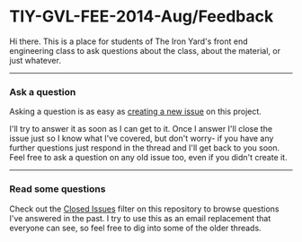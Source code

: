 # TIY-GVL-FEE-2014-Aug/Feedback

Hi there. This is a place for students of The Iron Yard's front end engineering class to ask questions about the class, about the material, or just whatever.

---

### Ask a question

Asking a question is as easy as [creating a new issue](https://github.com/TIY-GVL-FEE-2014-Aug/Feedback/issues/new) on this project.

I'll try to answer it as soon as I can get to it. Once I answer I'll close the issue just so I know what I've covered, but don't worry- if you have any further questions just respond in the thread and I'll get back to you soon. Feel free to ask a question on any old issue too, even if you didn't create it.

---

### Read some questions

Check out the [Closed Issues](https://github.com/TIY-GVL-FEE-2014-Aug/Feedback/issues?q=is%3Aissue+is%3Aclosed) filter on this repository to browse questions I've answered in the past. I try to use this as an email replacement that everyone can see, so feel free to dig into some of the older threads.
